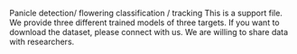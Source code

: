Panicle detection/ flowering classification / tracking
This is a support file.
We provide three different trained models of three targets.
If you want to download the dataset, please connect with us.
We are willing to share data with researchers.
